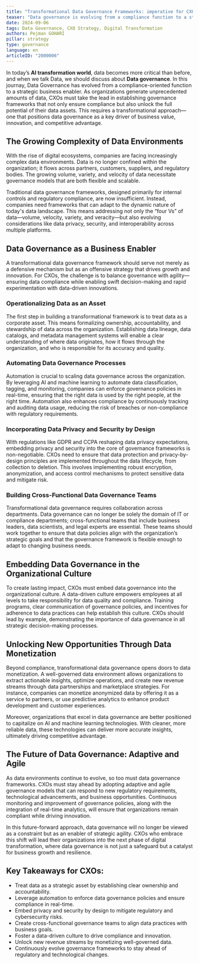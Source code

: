 ```yaml
---
title: "Transformational Data Governance Frameworks: imperative for CXOs"
teaser: "Data governance is evolving from a compliance function to a strategic business enabler. Learn how CXOs can leverage transformational frameworks to unlock the full potential of data assets."
date: 2024-09-06
tags: Data Governance, CXO Strategy, Digital Transformation
authors: Pejman GOHARI
pillar: strategy
type: governance
language: en
articleID: "2000006"
---
```


In today’s **AI transformation world**, data becomes more critical than before, and when we talk Data, we should discuss about **Data governance**. In this journay, Data Governance has evolved from a compliance-oriented function to a strategic business enabler. As organizations generate unprecedented amounts of data, CXOs must take the lead in establishing governance frameworks that not only ensure compliance but also unlock the full potential of their data assets. This requires a transformational approach—one that positions data governance as a key driver of business value, innovation, and competitive advantage.

## The Growing Complexity of Data Environments

With the rise of digital ecosystems, companies are facing increasingly complex data environments. Data is no longer confined within the organization; it flows across partners, customers, suppliers, and regulatory bodies. The growing volume, variety, and velocity of data necessitate governance models that are both flexible and scalable.

Traditional data governance frameworks, designed primarily for internal controls and regulatory compliance, are now insufficient. Instead, companies need frameworks that can adapt to the dynamic nature of today's data landscape. This means addressing not only the “four Vs” of data—volume, velocity, variety, and veracity—but also evolving considerations like data privacy, security, and interoperability across multiple platforms.

## Data Governance as a Business Enabler

A transformational data governance framework should serve not merely as a defensive mechanism but as an offensive strategy that drives growth and innovation. For CXOs, the challenge is to balance governance with agility—ensuring data compliance while enabling swift decision-making and rapid experimentation with data-driven innovations.

### Operationalizing Data as an Asset

The first step in building a transformational framework is to treat data as a corporate asset. This means formalizing ownership, accountability, and stewardship of data across the organization. Establishing data lineage, data catalogs, and metadata management systems will enable a clear understanding of where data originates, how it flows through the organization, and who is responsible for its accuracy and quality.

### Automating Data Governance Processes

Automation is crucial to scaling data governance across the organization. By leveraging AI and machine learning to automate data classification, tagging, and monitoring, companies can enforce governance policies in real-time, ensuring that the right data is used by the right people, at the right time. Automation also enhances compliance by continuously tracking and auditing data usage, reducing the risk of breaches or non-compliance with regulatory requirements.

### Incorporating Data Privacy and Security by Design

With regulations like GDPR and CCPA reshaping data privacy expectations, embedding privacy and security into the core of governance frameworks is non-negotiable. CXOs need to ensure that data protection and privacy-by-design principles are implemented throughout the data lifecycle, from collection to deletion. This involves implementing robust encryption, anonymization, and access control mechanisms to protect sensitive data and mitigate risk.

### Building Cross-Functional Data Governance Teams

Transformational data governance requires collaboration across departments. Data governance can no longer be solely the domain of IT or compliance departments; cross-functional teams that include business leaders, data scientists, and legal experts are essential. These teams should work together to ensure that data policies align with the organization’s strategic goals and that the governance framework is flexible enough to adapt to changing business needs.

## Embedding Data Governance in the Organizational Culture

To create lasting impact, CXOs must embed data governance into the organizational culture. A data-driven culture empowers employees at all levels to take responsibility for data quality and compliance. Training programs, clear communication of governance policies, and incentives for adherence to data practices can help establish this culture. CXOs should lead by example, demonstrating the importance of data governance in all strategic decision-making processes.

## Unlocking New Opportunities Through Data Monetization

Beyond compliance, transformational data governance opens doors to data monetization. A well-governed data environment allows organizations to extract actionable insights, optimize operations, and create new revenue streams through data partnerships and marketplace strategies. For instance, companies can monetize anonymized data by offering it as a service to partners, or use predictive analytics to enhance product development and customer experiences.

Moreover, organizations that excel in data governance are better positioned to capitalize on AI and machine learning technologies. With cleaner, more reliable data, these technologies can deliver more accurate insights, ultimately driving competitive advantage.

## The Future of Data Governance: Adaptive and Agile

As data environments continue to evolve, so too must data governance frameworks. CXOs must stay ahead by adopting adaptive and agile governance models that can respond to new regulatory requirements, technological advancements, and business opportunities. Continuous monitoring and improvement of governance policies, along with the integration of real-time analytics, will ensure that organizations remain compliant while driving innovation.

In this future-forward approach, data governance will no longer be viewed as a constraint but as an enabler of strategic agility. CXOs who embrace this shift will lead their organizations into the next phase of digital transformation, where data governance is not just a safeguard but a catalyst for business growth and resilience.

## Key Takeaways for CXOs:

- Treat data as a strategic asset by establishing clear ownership and accountability.
- Leverage automation to enforce data governance policies and ensure compliance in real-time.
- Embed privacy and security by design to mitigate regulatory and cybersecurity risks.
- Create cross-functional governance teams to align data practices with business goals.
- Foster a data-driven culture to drive compliance and innovation.
- Unlock new revenue streams by monetizing well-governed data.
- Continuously evolve governance frameworks to stay ahead of regulatory and technological changes.

